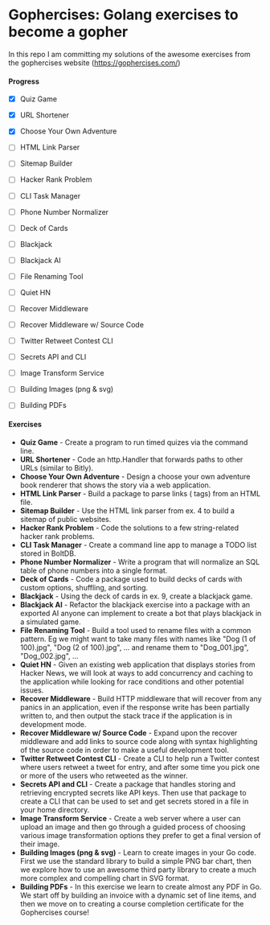 # Gophercises: Golang exercises to become a gopher

In this repo I am committing my solutions of the awesome exercises from the gophercises website (https://gophercises.com/)

#### Progress

- [x] Quiz Game
- [x] URL Shortener
- [x] Choose Your Own Adventure
- [ ] HTML Link Parser
- [ ] Sitemap Builder
- [ ] Hacker Rank Problem
- [ ] CLI Task Manager
- [ ] Phone Number Normalizer
- [ ] Deck of Cards
- [ ] Blackjack
- [ ] Blackjack AI
- [ ] File Renaming Tool
- [ ] Quiet HN
- [ ] Recover Middleware
- [ ] Recover Middleware w/ Source Code
- [ ] Twitter Retweet Contest CLI
- [ ] Secrets API and CLI
- [ ] Image Transform Service
- [ ] Building Images (png & svg)
- [ ] Building PDFs 


#### Exercises

  - **Quiz Game** - Create a program to run timed quizes via the command line. 
  - **URL Shortener** - Code an http.Handler that forwards paths to other URLs (similar to Bitly).
  - **Choose Your Own Adventure** - Design a choose your own adventure book renderer that shows the story via a web application.
  - **HTML Link Parser** - Build a package to parse links (<a> tags) from an HTML file. 
  - **Sitemap Builder** -  Use the HTML link parser from ex. 4 to build a sitemap of public websites. 
  - **Hacker Rank Problem** - Code the solutions to a few string-related hacker rank problems. 
  - **CLI Task Manager** - Create a command line app to manage a TODO list stored in BoltDB.
  - **Phone Number Normalizer** - Write a program that will normalize an SQL table of phone numbers into a single format. 
  - **Deck of Cards** - Code a package used to build decks of cards with custom options, shuffling, and sorting. 
  - **Blackjack** - Using the deck of cards in ex. 9, create a blackjack game. 
  - **Blackjack AI** - Refactor the blackjack exercise into a package with an exported AI anyone can implement to create a bot that plays blackjack in a simulated game. 
  - **File Renaming Tool** - Build a tool used to rename files with a common pattern. Eg we might want to take many files with names like "Dog (1 of 100).jpg", "Dog (2 of 100).jpg", ... and rename them to "Dog_001.jpg", "Dog_002.jpg", ... 
  - **Quiet HN** - Given an existing web application that displays stories from Hacker News, we will look at ways to add concurrency and caching to the application while looking for race conditions and other potential issues. 
  - **Recover Middleware** -  Build HTTP middleware that will recover from any panics in an application, even if the response write has been partially written to, and then output the stack trace if the application is in development mode. 
  - **Recover Middleware w/ Source Code** - Expand upon the recover middleware and add links to source code along with syntax highlighting of the source code in order to make a useful development tool. 
  - **Twitter Retweet Contest CLI** - Create a CLI to help run a Twitter contest where users retweet a tweet for entry, and after some time you pick one or more of the users who retweeted as the winner. 
  - **Secrets API and CLI** - Create a package that handles storing and retrieving encrypted secrets like API keys. Then use that package to create a CLI that can be used to set and get secrets stored in a file in your home directory. 
  - **Image Transform Service** - Create a web server where a user can upload an image and then go through a guided process of choosing various image transformation options they prefer to get a final version of their image.
  - **Building Images (png & svg)** - Learn to create images in your Go code. First we use the standard library to build a simple PNG bar chart, then we explore how to use an awesome third party library to create a much more complex and compelling chart in SVG format.
  - **Building PDFs** - In this exercise we learn to create almost any PDF in Go. We start off by building an invoice with a dynamic set of line items, and then we move on to creating a course completion certificate for the Gophercises course!
